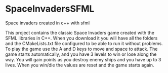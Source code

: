 # SpaceInvadersSFML
Space invaders created in c++ with sfml

This project contains the classic Space Invaders game created with the SFML libraries in C++.
When you download it you will have all the folders and the CMakeLists.txt file configured to be able to run it without problems.
To play the game use the A and D keys to move and space to attack.
The game starts automatically, and you have 3 levels to win or lose along the way.
You will gain points as you destroy enemy ships and you have up to 3 lives.
When you win/die the values are reset and the game starts again.
